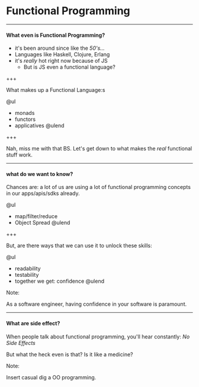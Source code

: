 <!-- https://gitpitch.com/jesse-cameron/presentations/functional-programming?p=brownbags/functional_programming#/ -->

# Functional Programming

---

#### What even is Functional Programming?

- it's been around since like the _50's..._
- Languages like Haskell, Clojure, Erlang
- it's _really_ hot right now because of JS
    - But is JS even a functional language?

+++

What makes up a Functional Language:s

@ul
- monads
- functors
- applicatives
@ulend

+++

Nah, miss me with that BS.
Let's get down to what makes the _real_ functional stuff work.

---

#### what do we want to know?

Chances are: a lot of us are using a lot of functional programming concepts in our apps/apis/sdks already.

@ul
- map/filter/reduce
- Object Spread
@ulend

+++

But, are there ways that we can use it to unlock these skills:

@ul
- readability
- testability
- together we get: confidence
@ulend

Note:

As a software engineer, having confidence in your software is paramount.

---

#### What are side effect?

When people talk about functional programming, you'll hear constantly:
_No Side Effects_

But what the heck even is that? 
Is it like a medicine?

Note:

Insert casual dig a OO programming.


